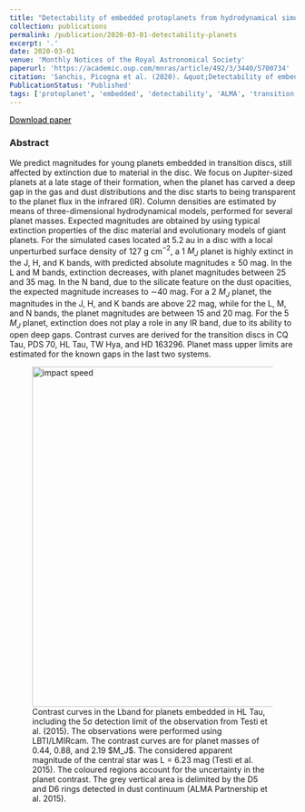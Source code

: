 ```yaml
---
title: "Detectability of embedded protoplanets from hydrodynamical simulations"
collection: publications
permalink: /publication/2020-03-01-detectability-planets
excerpt: '.'
date: 2020-03-01
venue: 'Monthly Notices of the Royal Astronomical Society'
paperurl: 'https://academic.oup.com/mnras/article/492/3/3440/5700734'
citation: 'Sanchis, Picogna et al. (2020). &quot;Detectability of embedded protoplanets from hydrodynamical simulations.&quot; <i>Monthly Notices of the Royal Astronomical Society</i>. 492, 3.'
PublicationStatus: 'Published'
tags: ['protoplanet', 'embedded', 'detectability', 'ALMA', 'transition disc', 'dust evolution']
---
```

<i class="fas fa-file-pdf" aria-hidden="true"></i> <a href="http://GiovanniPicogna.github.io/files/detectability-planets.pdf" style="color : black;">Download paper </a>

### Abstract
We predict magnitudes for young planets embedded in transition discs, still affected by extinction due to material in the disc. We focus on Jupiter-sized planets at a late stage of their formation, when the planet has carved a deep gap in the gas and dust distributions and the disc starts to being transparent to the planet flux in the infrared (IR). Column densities are estimated by means of three-dimensional hydrodynamical models, performed for several planet masses. Expected magnitudes are obtained by using typical extinction properties of the disc material and evolutionary models of giant planets. For the simulated cases located at 5.2 au in a disc with a local unperturbed surface density of 127 g cm$^{-2}$⁠, a 1 $M_J$ planet is highly extinct in the J, H, and K bands, with predicted absolute magnitudes ≥ 50 mag. In the L and M bands, extinction decreases, with planet magnitudes between 25 and 35 mag. In the N band, due to the silicate feature on the dust opacities, the expected magnitude increases to ∼40 mag. For a 2 $M_J$ planet, the magnitudes in the J, H, and K bands are above 22 mag, while for the L, M, and N bands, the planet magnitudes are between 15 and 20 mag. For the 5 $M_J$ planet, extinction does not play a role in any IR band, due to its ability to open deep gaps. Contrast curves are derived for the transition discs in CQ Tau, PDS 70, HL Tau, TW Hya, and HD 163296. Planet mass upper limits are estimated for the known gaps in the last two systems.

<figure>
  <img src="http://GiovanniPicogna.github.io/images/detectability-planets.png" alt="impact speed" width="600"/>
  <figcaption>Contrast curves in the Lband for planets embedded in HL Tau, including the 5σ detection limit of the observation from Testi et al. (2015). The observations were performed using LBTI/LMIRcam. The contrast curves are for planet masses of 0.44, 0.88, and 2.19 $M_J$. The considered apparent magnitude of the central star was L = 6.23 mag (Testi et al. 2015). The coloured regions account for the uncertainty in the planet contrast. The grey vertical area is delimited by the D5 and D6 rings detected in dust continuum (ALMA Partnership et al. 2015).</figcaption>
</figure>
